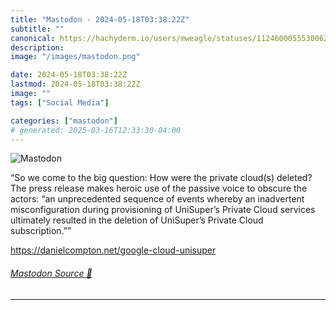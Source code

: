 ```yaml
---
title: "Mastodon - 2024-05-18T03:38:22Z"
subtitle: ""
canonical: https://hachyderm.io/users/mweagle/statuses/112460005553006261
description:
image: "/images/mastodon.png"

date: 2024-05-18T03:38:22Z
lastmod: 2024-05-18T03:38:22Z
image: ""
tags: ["Social Media"]

categories: ["mastodon"]
# generated: 2025-03-16T12:33:30-04:00
---
```

![Mastodon](/images/mastodon.png)

<p>“So we come to the big question: How were the private cloud(s) deleted? The press release makes heroic use of the passive voice to obscure the actors: “an unprecedented sequence of events whereby an inadvertent misconfiguration during provisioning of UniSuper’s Private Cloud services ultimately resulted in the deletion of UniSuper’s Private Cloud subscription.””</p><p><a href="https://danielcompton.net/google-cloud-unisuper" target="_blank" rel="nofollow noopener noreferrer" translate="no"><span class="invisible">https://</span><span class="ellipsis">danielcompton.net/google-cloud</span><span class="invisible">-unisuper</span></a></p>


###### [Mastodon Source 🐘](https://hachyderm.io/@mweagle/112460005553006261)

___
